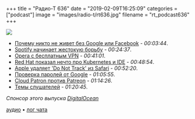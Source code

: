 +++
title = "Радио-Т 636"
date = "2019-02-09T16:25:09"
categories = ["podcast"]
image = "images/radio-t/rt636.jpg"
filename = "rt_podcast636"
+++

![](https://radio-t.com/images/radio-t/rt636.jpg)

- [Почему никто не живет без Google или Facebook](https://techcrunch.com/2019/02/04/why-no-one-really-quits-google-or-facebook/) - *00:03:44*.
- [Spotify начинает жестокую борьбу](https://techcrunch.com/2019/02/08/spotify-will-now-suspend-or-terminate-accounts-it-finds-are-using-ad-blockers/) - *00:24:37*.
- [Opera с бесплатным VPN](https://www.engadget.com/2019/02/08/opera-android-browser-vpn/) - *00:41:01*.
- [Red Hat показал нечто про Kubernetes и IDE](https://www.zdnet.com/article/red-hat-introduces-first-kubernetes-native-ide/) - *00:48:54*.
- [Apple удаляет 'Do Not Track' из Safari](https://gizmodo.com/apple-is-removing-do-not-track-from-safari-1832400768?rev=1549488732880) - *00:52:20*.
- [Проверка паролей от Google](https://www.pcmag.com/news/366364/are-your-passwords-secure-googles-password-checkup-knows) - *01:05:55*.
- [Cloud Patron против Patreon](http://www.opennet.ru/opennews/art.shtml?num=50072) - *01:14:26*.
- [Темы слушателей](https://radio-t.com/p/2019/02/05/prep-636/) - *01:20:45*.

*Спонсор этого выпуска [DigitalOcean](https://do.co/radiot)*


[аудио](https://cdn.radio-t.com/rt_podcast636.mp3) • [лог чата](http://chat.radio-t.com/logs/radio-t-636.html)
<audio src="https://cdn.radio-t.com/rt_podcast636.mp3" preload="none"></audio>
